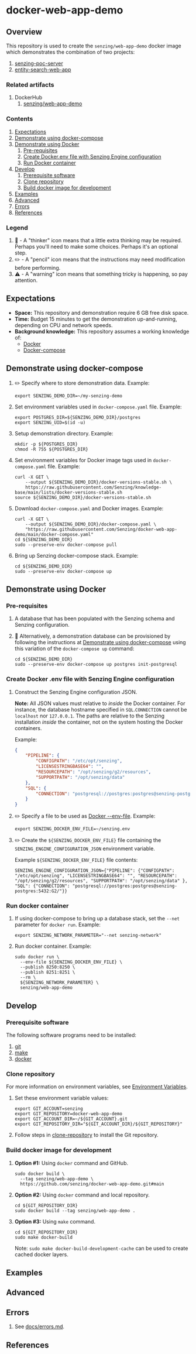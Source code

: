 # docker-web-app-demo

## Overview

This repository is used to create the `senzing/web-app-demo` docker image
which demonstrates the combination of two projects:

1. [senzing-poc-server](https://github.com/Senzing/senzing-poc-server)
1. [entity-search-web-app](https://github.com/Senzing/entity-search-web-app)

### Related artifacts

1. DockerHub
    1. [senzing/web-app-demo](https://hub.docker.com/r/senzing/web-app-demo)

### Contents

1. [Expectations](#expectations)
1. [Demonstrate using docker-compose](#demonstrate-using-docker-compose)
1. [Demonstrate using Docker](#demonstrate-using-docker)
    1. [Pre-requisites](#pre-requisites)
    1. [Create Docker.env file with Senzing Engine configuration](#create-docker-env-file-with-senzing-engine-configuration)
    1. [Run Docker container](#run-docker-container)
1. [Develop](#develop)
    1. [Prerequisite software](#prerequisite-software)
    1. [Clone repository](#clone-repository)
    1. [Build docker image for development](#build-docker-image-for-development)
1. [Examples](#examples)
1. [Advanced](#advanced)
1. [Errors](#errors)
1. [References](#references)

### Legend

1. :thinking: - A "thinker" icon means that a little extra thinking may be required.
   Perhaps you'll need to make some choices.
   Perhaps it's an optional step.
1. :pencil2: - A "pencil" icon means that the instructions may need modification before performing.
1. :warning: - A "warning" icon means that something tricky is happening, so pay attention.

## Expectations

- **Space:** This repository and demonstration require 6 GB free disk space.
- **Time:** Budget 15 minutes to get the demonstration up-and-running, depending on CPU and network speeds.
- **Background knowledge:** This repository assumes a working knowledge of:
  - [Docker](https://github.com/Senzing/knowledge-base/blob/main/WHATIS/docker.md)
  - [Docker-compose](https://github.com/Senzing/knowledge-base/blob/main/WHATIS/docker-compose.md)

## Demonstrate using docker-compose

1. :pencil2: Specify where to store demonstration data.
   Example:

    ```console
    export SENZING_DEMO_DIR=~/my-senzing-demo
    ```

1. Set environment variables used in `docker-compose.yaml` file.
   Example:

    ```console
    export POSTGRES_DIR=${SENZING_DEMO_DIR}/postgres
    export SENZING_UID=$(id -u)
    ```

1. Setup demonstration directory.
   Example:

    ```console
    mkdir -p ${POSTGRES_DIR}
    chmod -R 755 ${POSTGRES_DIR}
    ```

1. Set environment variables for Docker image tags used in `docker-compose.yaml` file.
   Example:

    ```console
    curl -X GET \
        --output ${SENZING_DEMO_DIR}/docker-versions-stable.sh \
        https://raw.githubusercontent.com/Senzing/knowledge-base/main/lists/docker-versions-stable.sh
    source ${SENZING_DEMO_DIR}/docker-versions-stable.sh
    ```

1. Download `docker-compose.yaml` and Docker images.
   Example:

    ```console
    curl -X GET \
        --output ${SENZING_DEMO_DIR}/docker-compose.yaml \
        "https://raw.githubusercontent.com/Senzing/docker-web-app-demo/main/docker-compose.yaml"
    cd ${SENZING_DEMO_DIR}
    sudo --preserve-env docker-compose pull
    ```

1. Bring up Senzing docker-compose stack.
   Example:

    ```console
    cd ${SENZING_DEMO_DIR}
    sudo --preserve-env docker-compose up
    ```

## Demonstrate using Docker

### Pre-requisites

1. A database that has been populated with the Senzing schema and Senzing configuration.

1. :thinking: Alternatively, a demonstration database can be provisioned
   by following the instructions at
   [Demonstrate using docker-compose](#demonstrate-using-docker-compose)
   using this variation of the `docker-compose up` command:

    ```console
    cd ${SENZING_DEMO_DIR}
    sudo --preserve-env docker-compose up postgres init-postgresql
    ```

### Create Docker .env file with Senzing Engine configuration

1. Construct the Senzing Engine configuration JSON.

   **Note:** All JSON values must relative to *inside* the Docker container.
   For instance, the database hostname specified in `SQL`.`CONNECTION`
   cannot be `localhost` nor `127.0.0.1`.
   The paths are relative to the Senzing installation *inside* the container,
   not on the system hosting the Docker containers.

   Example:

    ```json
    {
        "PIPELINE": {
            "CONFIGPATH": "/etc/opt/senzing",
            "LICENSESTRINGBASE64": "",
            "RESOURCEPATH": "/opt/senzing/g2/resources",
            "SUPPORTPATH": "/opt/senzing/data"
        },
        "SQL": {
            "CONNECTION": "postgresql://postgres:postgres@senzing-postgres:5432:G2/"
        }
    }

1. :pencil2: Specify a file to be used as
   [Docker --env-file](https://docs.docker.com/engine/reference/commandline/run/#set-environment-variables--e---env---env-file).
   Example:

   ```console
   export SENZING_DOCKER_ENV_FILE=~/senzing.env
   ```

1. :pencil2: Create the `${SENZING_DOCKER_ENV_FILE}` file containing the `SENZING_ENGINE_CONFIGURATION_JSON` environment variable.

   Example `${SENZING_DOCKER_ENV_FILE}` file contents:

   ```console
   SENZING_ENGINE_CONFIGURATION_JSON={"PIPELINE": {"CONFIGPATH": "/etc/opt/senzing", "LICENSESTRINGBASE64": "", "RESOURCEPATH": "/opt/senzing/g2/resources", "SUPPORTPATH": "/opt/senzing/data" }, "SQL": {"CONNECTION": "postgresql://postgres:postgres@senzing-postgres:5432:G2/"}}
   ```

### Run docker container

1. If using docker-compose to bring up a database stack,
   set the `--net` parameter for `docker run`.
   Example:

    ```console
    export SENZING_NETWORK_PARAMETER="--net senzing-network"
    ```

1. Run docker container.
   Example:

    ```console
    sudo docker run \
      --env-file ${SENZING_DOCKER_ENV_FILE} \
      --publish 8250:8250 \
      --publish 8251:8251 \
      --rm \
      ${SENZING_NETWORK_PARAMETER} \
      senzing/web-app-demo
    ```

## Develop

### Prerequisite software

The following software programs need to be installed:

1. [git](https://github.com/Senzing/knowledge-base/blob/main/HOWTO/install-git.md)
1. [make](https://github.com/Senzing/knowledge-base/blob/main/HOWTO/install-make.md)
1. [docker](https://github.com/Senzing/knowledge-base/blob/main/HOWTO/install-docker.md)

### Clone repository

For more information on environment variables,
see [Environment Variables](https://github.com/Senzing/knowledge-base/blob/main/lists/environment-variables.md).

1. Set these environment variable values:

    ```console
    export GIT_ACCOUNT=senzing
    export GIT_REPOSITORY=docker-web-app-demo
    export GIT_ACCOUNT_DIR=~/${GIT_ACCOUNT}.git
    export GIT_REPOSITORY_DIR="${GIT_ACCOUNT_DIR}/${GIT_REPOSITORY}"
    ```

1. Follow steps in [clone-repository](https://github.com/Senzing/knowledge-base/blob/main/HOWTO/clone-repository.md) to install the Git repository.

### Build docker image for development

1. **Option #1:** Using `docker` command and GitHub.

    ```console
    sudo docker build \
      --tag senzing/web-app-demo \
      https://github.com/senzing/docker-web-app-demo.git#main
    ```

1. **Option #2:** Using `docker` command and local repository.

    ```console
    cd ${GIT_REPOSITORY_DIR}
    sudo docker build --tag senzing/web-app-demo .
    ```

1. **Option #3:** Using `make` command.

    ```console
    cd ${GIT_REPOSITORY_DIR}
    sudo make docker-build
    ```

    Note: `sudo make docker-build-development-cache` can be used to create cached docker layers.

## Examples

## Advanced

## Errors

1. See [docs/errors.md](docs/errors.md).

## References
